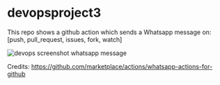# devopsproject3

This repo shows a github action which sends a Whatsapp message on: [push, pull_request, issues, fork, watch]

![devops screenshot whatsapp message](https://user-images.githubusercontent.com/93574721/172420162-9335529d-f20c-4037-96ec-b4511513e84c.png)

Credits: https://github.com/marketplace/actions/whatsapp-actions-for-github
